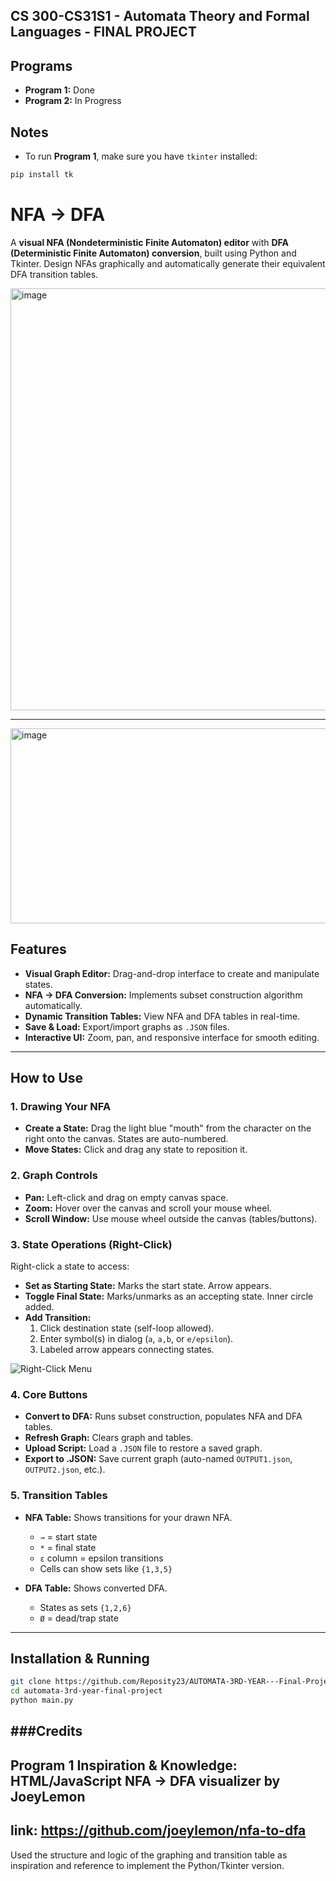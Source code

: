 ## CS 300-CS31S1 - Automata Theory and Formal Languages - FINAL PROJECT

## Programs
- **Program 1:** Done
- **Program 2:** In Progress

## Notes
- To run **Program 1**, make sure you have `tkinter` installed:
```bash
pip install tk
```
# NFA -> DFA

A **visual NFA (Nondeterministic Finite Automaton) editor** with **DFA (Deterministic Finite Automaton) conversion**, built using Python and Tkinter. Design NFAs graphically and automatically generate their equivalent DFA transition tables.  

<img width="1023" height="675" alt="image" src="https://github.com/user-attachments/assets/e29b45b3-9793-420c-bac4-825cf702f15f" />


---
<img width="989" height="312" alt="image" src="https://github.com/user-attachments/assets/a73e8dba-93f8-4827-9423-a5dfd900bd79" />


## Features

- **Visual Graph Editor:** Drag-and-drop interface to create and manipulate states.  
- **NFA → DFA Conversion:** Implements subset construction algorithm automatically.  
- **Dynamic Transition Tables:** View NFA and DFA tables in real-time.  
- **Save & Load:** Export/import graphs as `.JSON` files.  
- **Interactive UI:** Zoom, pan, and responsive interface for smooth editing.  

---

## How to Use

### 1. Drawing Your NFA

- **Create a State:** Drag the light blue "mouth" from the character on the right onto the canvas. States are auto-numbered.  
- **Move States:** Click and drag any state to reposition it.  

### 2. Graph Controls

- **Pan:** Left-click and drag on empty canvas space.  
- **Zoom:** Hover over the canvas and scroll your mouse wheel.  
- **Scroll Window:** Use mouse wheel outside the canvas (tables/buttons).  

### 3. State Operations (Right-Click)

Right-click a state to access:

- **Set as Starting State:** Marks the start state. Arrow appears.  
- **Toggle Final State:** Marks/unmarks as an accepting state. Inner circle added.  
- **Add Transition:**  
  1. Click destination state (self-loop allowed).  
  2. Enter symbol(s) in dialog (`a`, `a,b`, or `e/epsilon`).  
  3. Labeled arrow appears connecting states.  

![Right-Click Menu](https://github.com/user-attachments/assets/eae4564b-2784-4ddb-8cb1-a95f7f419226)

### 4. Core Buttons

- **Convert to DFA:** Runs subset construction, populates NFA and DFA tables.  
- **Refresh Graph:** Clears graph and tables.  
- **Upload Script:** Load a `.JSON` file to restore a saved graph.  
- **Export to .JSON:** Save current graph (auto-named `OUTPUT1.json`, `OUTPUT2.json`, etc.).  

### 5. Transition Tables

- **NFA Table:** Shows transitions for your drawn NFA.  
  - `→` = start state  
  - `*` = final state  
  - `ε` column = epsilon transitions  
  - Cells can show sets like `{1,3,5}`  

- **DFA Table:** Shows converted DFA.  
  - States as sets `{1,2,6}`  
  - `Ø` = dead/trap state  

---

## Installation & Running

```bash
git clone https://github.com/Reposity23/AUTOMATA-3RD-YEAR---Final-Project.git
cd automata-3rd-year-final-project
python main.py

```
###Credits
---
Program 1 Inspiration & Knowledge: HTML/JavaScript NFA → DFA visualizer by JoeyLemon
----
link: https://github.com/joeylemon/nfa-to-dfa
---
Used the structure and logic of the graphing and transition table as inspiration and reference to implement the Python/Tkinter version.
